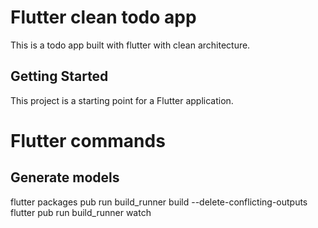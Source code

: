 # Flutter clean todo app
This is a todo app built with flutter with clean architecture.

## Getting Started
This project is a starting point for a Flutter application.

# Flutter commands
## Generate models 
flutter packages pub run build_runner build --delete-conflicting-outputs
flutter pub run build_runner watch